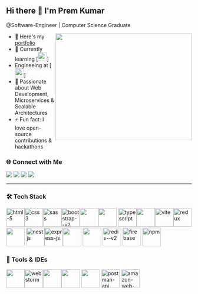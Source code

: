 ## Hi there 👋 I'm Prem Kumar
 @Software-Engineer | Computer Science Graduate

<img align="right" width="370" height="290" src="https://user-images.githubusercontent.com/74038190/212750996-938b257b-266c-45a7-9af7-655341c0f58b.gif">

- 🔭 Here's my [portfolio](https://premkumar-s.web.app/)  
- 🌱 Currently learning [<img src="https://avatars.githubusercontent.com/u/64235328?s=200&v=4" height="24">]
-    Engineeing at [<img src="https://upload.wikimedia.org/wikipedia/en/5/53/Kalasalingam_Academy_of_Research_and_Education_logo.png" height="24">]
- 🚀 Passionate about Web Development, Microservices & Scalable Architectures  
- ⚡ Fun fact: I love open-source contributions & hackathons  

### 🌐 Connect with Me  
[<img src="https://img.shields.io/badge/Twitter-1DA1F2?style=for-the-badge&logo=twitter&logoColor=white" />](https://twitter.com/)  [<img src="https://img.shields.io/badge/LinkedIn-0077B5?style=for-the-badge&logo=linkedin&logoColor=white" />](https://www.linkedin.com/in/prem-kumar-s-267a73216/)  [<img src="https://img.shields.io/badge/GitHub-181717?style=for-the-badge&logo=github&logoColor=white" />](https://github.com/Premkumarwebdeveloper)  [<img src="https://img.shields.io/badge/Instagram-E4405F?style=for-the-badge&logo=instagram&logoColor=white" />](https://www.instagram.com/)  

---

### 🛠 Tech Stack  
<img width="50" height="50" src="https://img.icons8.com/arcade/64/html-5.png" alt="html-5"/><img width="50" height="50" src="https://img.icons8.com/stickers/50/css3.png" alt="css3"/><img width="50" height="50" src="https://img.icons8.com/color/48/sass.png" alt="sass"/><img width="50" height="50" src="https://img.icons8.com/color/48/bootstrap--v2.png" alt="bootstrap--v2"/><img width="50" height="50" src="https://img.icons8.com/color/48/000000/tailwind_css.png"/><img width="50" height="50" src="https://img.icons8.com/color/48/000000/javascript.png"/> <img width="50" height="50" src="https://img.icons8.com/color/48/typescript.png" alt="typescript"/><img width="50" height="50" src="https://img.icons8.com/color/48/000000/react-native.png"/><img width="50" height="50" src="https://img.icons8.com/fluency/48/vite.png" alt="vite"/><img width="50" height="50" src="https://img.icons8.com/color/48/redux.png" alt="redux"/><img width="50" height="50" src="https://img.icons8.com/color/48/000000/nodejs.png"/> <img width="50" height="50" src="https://img.icons8.com/color/48/nestjs.png" alt="nestjs"/><img width="50" height="50" src="https://img.icons8.com/nolan/64/express-js.png" alt="express-js"/><img width="50" height="50" src="https://img.icons8.com/color/48/000000/mongodb.png"/> <img width="50" height="50" src="https://img.icons8.com/color/48/000000/mysql-logo.png"/> <img width="50" height="50" src="https://img.icons8.com/color/48/redis--v2.png" alt="redis--v2"/> <img width="50" height="50" src="https://img.icons8.com/color/48/firebase.png" alt="firebase"/> <img width="50" height="50" src="https://img.icons8.com/color/48/npm.png" alt="npm"/> 

### 🔧 Tools & IDEs  
<img  width="50" height="50" src="https://img.icons8.com/color/48/000000/visual-studio-code-2019.png"/><img width="50" height="50" src="https://img.icons8.com/color/48/webstorm.png" alt="webstorm"/><img  width="50"  height="50" src="https://img.icons8.com/color/48/000000/git.png"/><img   width="50" height="50" src="https://img.icons8.com/color/48/000000/github.png"/> <img  width="50" height="50" src="https://img.icons8.com/color/48/000000/figma.png"/> <img width="50" height="50" src="https://img.icons8.com/dusk/64/postman-api.png" alt="postman-api"/> <img width="50" height="50" src="https://img.icons8.com/color/48/amazon-web-services.png" alt="amazon-web-services"/>

